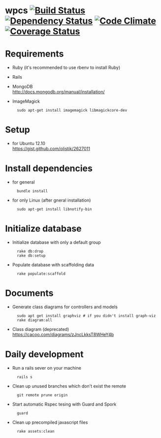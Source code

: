 wpcs [![Build Status](https://travis-ci.org/TakenokoChocoHolic/wpcs.png?branch=master)](https://travis-ci.org/TakenokoChocoHolic/wpcs) [![Dependency Status](https://gemnasium.com/TakenokoChocoHolic/wpcs.png)](https://gemnasium.com/TakenokoChocoHolic/wpcs) [![Code Climate](https://codeclimate.com/github/TakenokoChocoHolic/wpcs.png)](https://codeclimate.com/github/TakenokoChocoHolic/wpcs) [![Coverage Status](https://coveralls.io/repos/TakenokoChocoHolic/wpcs/badge.png?branch=master)](https://coveralls.io/r/TakenokoChocoHolic/wpcs)
=====

# Requirements
* Ruby (it's recommended to use rbenv to install Ruby)
* Rails
* MongoDB  
http://docs.mongodb.org/manual/installation/
* ImageMagick

        sudo apt-get install imagemagick libmagickcore-dev

# Setup
* for Ubuntu 12.10  
https://gist.github.com/olistik/2627011

# Install dependencies
- for general

        bundle install

- for only Linux (after gneral installation)

        sudo apt-get install libnotify-bin

# Initialize database

- Initialize database with only a default group

        rake db:drop
        rake db:setup

- Populate database with scaffolding data

        rake populate:scaffold

# Documents
- Generate class diagrams for controllers and models

        sudo apt get install graphviz # if you didn't install graph-viz
        rake diagram:all

- Class diagram (deprecated)  
https://cacoo.com/diagrams/zJncLkksT8WHeY4b

# Daily development
- Run a rails sever on your machine

        rails s

- Clean up unused branches which don't exist the remote

        git remote prune origin

- Start automatic Rspec tesing with Guard and Spork

        guard
        
- Clean up precompiled javascript files

        rake assets:clean


